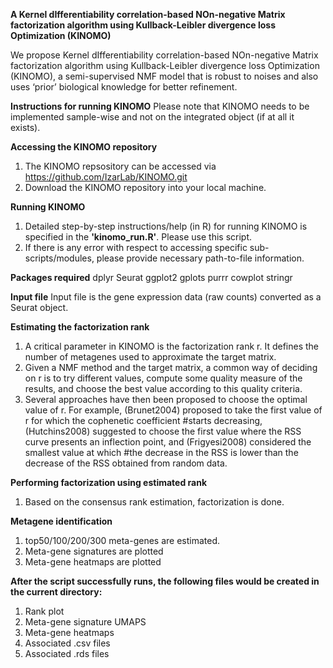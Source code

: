 **A Kernel dIfferentiability correlation-based NOn-negative Matrix factorization algorithm using Kullback-Leibler divergence loss Optimization (KINOMO)**

We propose Kernel dIfferentiability correlation-based NOn-negative Matrix factorization algorithm using Kullback-Leibler divergence loss Optimization (KINOMO), a semi-supervised NMF model that is robust to noises and also uses ‘prior’ biological knowledge for better refinement.

**Instructions for running KINOMO**
Please note that KINOMO needs to be implemented sample-wise and not on the integrated object (if at all it exists).

**Accessing the KINOMO repository**

1. The KINOMO repsository can be accessed via https://github.com/IzarLab/KINOMO.git
2. Download the KINOMO repository into your local machine.


**Running KINOMO**
1. Detailed step-by-step instructions/help (in R) for running KINOMO is specified in the **'kinomo_run.R'**. Please use this script.
2. If there is any error with respect to accessing specific sub-scripts/modules, please provide necessary path-to-file information.

**Packages required**
dplyr
Seurat
ggplot2
gplots
purrr
cowplot
stringr

**Input file**
Input file is the gene expression data (raw counts) converted as a Seurat object.

**Estimating the factorization rank**
1. A critical parameter in KINOMO is the factorization rank r. It defines the number of metagenes used to approximate the target matrix. 
2. Given a NMF method and the target matrix, a common way of deciding on r is to try different values, compute some quality measure of the results, and choose the best value according to this quality criteria.
3. Several approaches have then been proposed to choose the optimal value of r. For example, (Brunet2004) proposed to take the first value of r for which the cophenetic coefficient #starts decreasing, (Hutchins2008) suggested to choose the first value where the RSS curve presents an inflection point, and (Frigyesi2008) considered the smallest value at which #the decrease in the RSS is lower than the decrease of the RSS obtained from random data.

**Performing factorization using estimated rank**
1. Based on the consensus rank estimation, factorization is done.

**Metagene identification**
1. top50/100/200/300 meta-genes are estimated.
2. Meta-gene signatures are plotted
3. Meta-gene heatmaps are plotted

**After the script successfully runs, the following files would be created in the current directory:**
1. Rank plot
2. Meta-gene signature UMAPS
3. Meta-gene heatmaps
4. Associated .csv files
5. Associated .rds files
